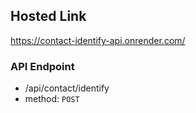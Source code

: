 ## Hosted Link
https://contact-identify-api.onrender.com/

### API Endpoint
- /api/contact/identify
- method: `POST`
